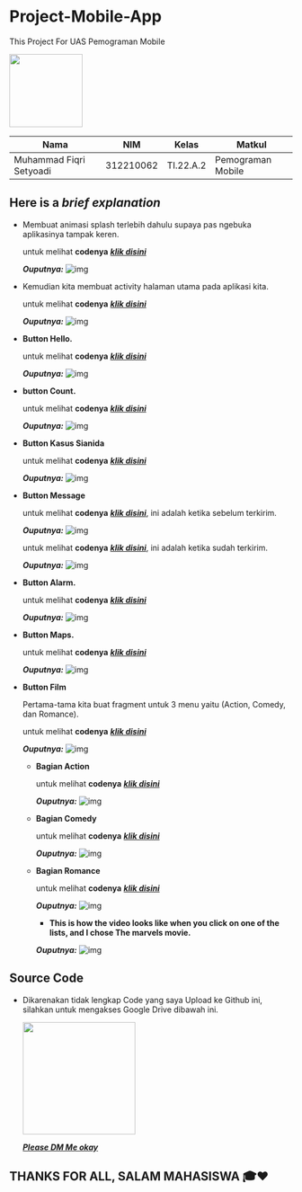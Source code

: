 # Project-Mobile-App
This Project For UAS Pemograman Mobile

<img src=https://lh3.googleusercontent.com/LYUDWiiqyTSiwzbPsJnYhfTzA3kUAoYgRy_1mpKTZOuLtpaMTaNdPKm8Xesm5mxA_zUSIGy6RO4PxhUnIDgTgbmroxgVpudnc0XKWW0cByZXppI2WGo width="130px">


|**Nama**|**NIM**|**Kelas**|**Matkul**|
|----|---|-----|------|
|Muhammad Fiqri Setyoadi|312210062|TI.22.A.2|Pemograman Mobile|

## Here is a *brief* *explanation*

- Membuat animasi splash terlebih dahulu supaya pas ngebuka aplikasinya tampak keren.
    
    untuk melihat **codenya** ***[klik disini](layout/activity_splash.xml)***

    ***Ouputnya:***
    ![img](SS/splash_activity.png)

- Kemudian kita membuat activity halaman utama pada aplikasi kita.

    untuk melihat **codenya** ***[klik disini](layout/activity_main.xml)***

    ***Ouputnya:***
    ![img](SS/activity_main.png)

- **Button Hello.**

    untuk melihat **codenya** ***[klik disini](layout/activity_hello.xml)***

    ***Ouputnya:***
    ![img](SS/activity_hello.png)

- **button Count.**

    untuk melihat **codenya** ***[klik disini](layout/activity_notif.xml)***

    ***Ouputnya:***
    ![img](SS/activity_count.png)

- **Button Kasus Sianida**

    untuk melihat **codenya** ***[klik disini](layout/activity_scroll_love_sianida.xml)***

    ***Ouputnya:***
    ![img](SS/activity_sianida.png)

- **Button Message**

    untuk melihat **codenya** ***[klik disini](layout/activity_satu.xml)***, ini adalah ketika sebelum terkirim.

    ***Ouputnya:***
    ![img](SS/activity_message1.png)

    untuk melihat **codenya** ***[klik disini](layout/activity_dua.xml)***, ini adalah ketika sudah terkirim.

    ***Ouputnya:***
    ![img](SS/activity_message2.png)

- **Button Alarm.**

    untuk melihat **codenya** ***[klik disini](myapplication/AlarmReceiver.java)***

    ***Ouputnya:***
    ![img](SS/activity_alarm.png)    

- **Button Maps.**

    untuk melihat **codenya** ***[klik disini](layout/activity_maps.xml)*** 

    ***Ouputnya:***
    ![img](SS/activity_maps.png)

- **Button Film**
    
    Pertama-tama kita buat fragment untuk 3 menu yaitu (Action, Comedy, dan Romance).

    untuk melihat **codenya** ***[klik disini](layout/activity_fragment.xml)***

    ***Ouputnya:***
    ![img](SS/activity_fragment.png)

    - **Bagian Action**
        
        untuk melihat **codenya** ***[klik disini](layout/activity_fragment_action.xml)***

        ***Ouputnya:***
        ![img](SS/activity_action.png)

    - **Bagian Comedy**
        
        untuk melihat **codenya** ***[klik disini](layout/activity_fragment_comedy.xml)*** 

        ***Ouputnya:***
        ![img](SS/activity_comedy.png)

    - **Bagian Romance**

        untuk melihat **codenya** ***[klik disini](layout/activity_fragment_romance.xml)***

        ***Ouputnya:***
        ![img](SS/activity_romance.png)


        - **This is how the video looks like when you click on one of the lists, and I chose The marvels movie.**
        
        ***Ouputnya:***
        ![img](SS/activity_film.png)

## Source Code

- Dikarenakan tidak lengkap Code yang saya Upload ke Github ini, silahkan untuk mengakses Google Drive dibawah ini.

    <img src=https://cdn.icon-icons.com/icons2/2699/PNG/512/google_drive_logo_icon_171056.png width="200px">

    ***[Please DM Me okay](https://drive.google.com/drive/folders/1LjmKhSh5glJN8d7XSmpFmZeOwVi-ZoGw?usp=sharing)***


## THANKS FOR ALL, SALAM MAHASISWA 🎓❤️

